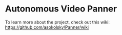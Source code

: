 # Autonomous Video Panner

To learn more about the project, check out this wiki:
https://github.com/asokolsky/Panner/wiki

